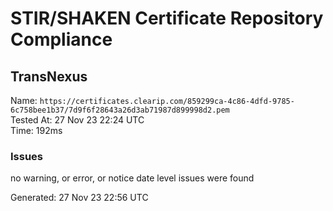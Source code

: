 # STIR/SHAKEN Certificate Repository Compliance

## TransNexus

Name: `https://certificates.clearip.com/859299ca-4c86-4dfd-9785-6c758bee1b37/7d9f6f28643a26d3ab71987d899998d2.pem`\
Tested At: 27 Nov 23 22:24 UTC\
Time: 192ms

### Issues

no warning, or error, or notice date level issues were found

Generated: 27 Nov 23 22:56 UTC